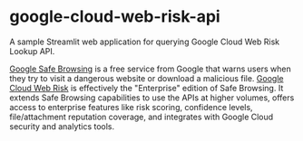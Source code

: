 # google-cloud-web-risk-api
A sample Streamlit web application for querying Google Cloud Web Risk Lookup API.

[Google Safe Browsing](https://safebrowsing.google.com) is a free service from Google that warns users when they try to visit a dangerous website or download a malicious file. [Google Cloud Web Risk](https://cloud.google.com/web-risk) is effectively the "Enterprise" edition of Safe Browsing. It extends Safe Browsing capabilities to use the APIs at higher volumes, offers access to enterprise features like risk scoring, confidence levels, file/attachment reputation coverage, and integrates with Google Cloud security and analytics tools.

